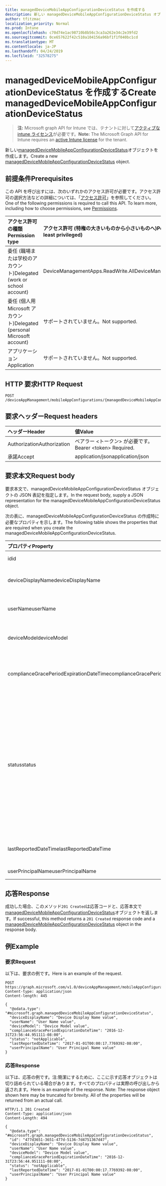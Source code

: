 ```yaml
---
title: managedDeviceMobileAppConfigurationDeviceStatus を作成する
description: 新しい managedDeviceMobileAppConfigurationDeviceStatus オブジェクトを作成します。
author: tfitzmac
localization_priority: Normal
ms.prod: Intune
ms.openlocfilehash: c70d74e1ac98710b8b56c3ca3a262e34c2e39fd2
ms.sourcegitcommit: 0ce657622f42c510a104156a96bf1f1f040bc1cd
ms.translationtype: MT
ms.contentlocale: ja-JP
ms.lasthandoff: 04/24/2019
ms.locfileid: "32578275"
---
```

# <a name="create-manageddevicemobileappconfigurationdevicestatus"></a><span data-ttu-id="d5386-103">managedDeviceMobileAppConfigurationDeviceStatus を作成する</span><span class="sxs-lookup"><span data-stu-id="d5386-103">Create managedDeviceMobileAppConfigurationDeviceStatus</span></span>

> <span data-ttu-id="d5386-104">**注:** Microsoft graph API for Intune では、テナントに対して[アクティブな intune ライセンス](https://go.microsoft.com/fwlink/?linkid=839381)が必要です。</span><span class="sxs-lookup"><span data-stu-id="d5386-104">**Note:** The Microsoft Graph API for Intune requires an [active Intune license](https://go.microsoft.com/fwlink/?linkid=839381) for the tenant.</span></span>

<span data-ttu-id="d5386-105">新しい[managedDeviceMobileAppConfigurationDeviceStatus](../resources/intune-apps-manageddevicemobileappconfigurationdevicestatus.md)オブジェクトを作成します。</span><span class="sxs-lookup"><span data-stu-id="d5386-105">Create a new [managedDeviceMobileAppConfigurationDeviceStatus](../resources/intune-apps-manageddevicemobileappconfigurationdevicestatus.md) object.</span></span>

## <a name="prerequisites"></a><span data-ttu-id="d5386-106">前提条件</span><span class="sxs-lookup"><span data-stu-id="d5386-106">Prerequisites</span></span>
<span data-ttu-id="d5386-p101">この API を呼び出すには、次のいずれかのアクセス許可が必要です。アクセス許可の選択方法などの詳細については、「[アクセス許可](/graph/permissions-reference)」を参照してください。</span><span class="sxs-lookup"><span data-stu-id="d5386-p101">One of the following permissions is required to call this API. To learn more, including how to choose permissions, see [Permissions](/graph/permissions-reference).</span></span>

|<span data-ttu-id="d5386-109">アクセス許可の種類</span><span class="sxs-lookup"><span data-stu-id="d5386-109">Permission type</span></span>|<span data-ttu-id="d5386-110">アクセス許可 (特権の大きいものから小さいものへ)</span><span class="sxs-lookup"><span data-stu-id="d5386-110">Permissions (from most to least privileged)</span></span>|
|:---|:---|
|<span data-ttu-id="d5386-111">委任 (職場または学校のアカウント)</span><span class="sxs-lookup"><span data-stu-id="d5386-111">Delegated (work or school account)</span></span>|<span data-ttu-id="d5386-112">DeviceManagementApps.ReadWrite.All</span><span class="sxs-lookup"><span data-stu-id="d5386-112">DeviceManagementApps.ReadWrite.All</span></span>|
|<span data-ttu-id="d5386-113">委任 (個人用 Microsoft アカウント)</span><span class="sxs-lookup"><span data-stu-id="d5386-113">Delegated (personal Microsoft account)</span></span>|<span data-ttu-id="d5386-114">サポートされていません。</span><span class="sxs-lookup"><span data-stu-id="d5386-114">Not supported.</span></span>|
|<span data-ttu-id="d5386-115">アプリケーション</span><span class="sxs-lookup"><span data-stu-id="d5386-115">Application</span></span>|<span data-ttu-id="d5386-116">サポートされていません。</span><span class="sxs-lookup"><span data-stu-id="d5386-116">Not supported.</span></span>|

## <a name="http-request"></a><span data-ttu-id="d5386-117">HTTP 要求</span><span class="sxs-lookup"><span data-stu-id="d5386-117">HTTP Request</span></span>
<!-- {
  "blockType": "ignored"
}
-->
``` http
POST /deviceAppManagement/mobileAppConfigurations/{managedDeviceMobileAppConfigurationId}/deviceStatuses
```

## <a name="request-headers"></a><span data-ttu-id="d5386-118">要求ヘッダー</span><span class="sxs-lookup"><span data-stu-id="d5386-118">Request headers</span></span>
|<span data-ttu-id="d5386-119">ヘッダー</span><span class="sxs-lookup"><span data-stu-id="d5386-119">Header</span></span>|<span data-ttu-id="d5386-120">値</span><span class="sxs-lookup"><span data-stu-id="d5386-120">Value</span></span>|
|:---|:---|
|<span data-ttu-id="d5386-121">Authorization</span><span class="sxs-lookup"><span data-stu-id="d5386-121">Authorization</span></span>|<span data-ttu-id="d5386-122">ベアラー &lt;トークン&gt; が必要です。</span><span class="sxs-lookup"><span data-stu-id="d5386-122">Bearer &lt;token&gt; Required.</span></span>|
|<span data-ttu-id="d5386-123">承諾</span><span class="sxs-lookup"><span data-stu-id="d5386-123">Accept</span></span>|<span data-ttu-id="d5386-124">application/json</span><span class="sxs-lookup"><span data-stu-id="d5386-124">application/json</span></span>|

## <a name="request-body"></a><span data-ttu-id="d5386-125">要求本文</span><span class="sxs-lookup"><span data-stu-id="d5386-125">Request body</span></span>
<span data-ttu-id="d5386-126">要求本文で、managedDeviceMobileAppConfigurationDeviceStatus オブジェクトの JSON 表記を指定します。</span><span class="sxs-lookup"><span data-stu-id="d5386-126">In the request body, supply a JSON representation for the managedDeviceMobileAppConfigurationDeviceStatus object.</span></span>

<span data-ttu-id="d5386-127">次の表に、managedDeviceMobileAppConfigurationDeviceStatus の作成時に必要なプロパティを示します。</span><span class="sxs-lookup"><span data-stu-id="d5386-127">The following table shows the properties that are required when you create the managedDeviceMobileAppConfigurationDeviceStatus.</span></span>

|<span data-ttu-id="d5386-128">プロパティ</span><span class="sxs-lookup"><span data-stu-id="d5386-128">Property</span></span>|<span data-ttu-id="d5386-129">型</span><span class="sxs-lookup"><span data-stu-id="d5386-129">Type</span></span>|<span data-ttu-id="d5386-130">説明</span><span class="sxs-lookup"><span data-stu-id="d5386-130">Description</span></span>|
|:---|:---|:---|
|<span data-ttu-id="d5386-131">id</span><span class="sxs-lookup"><span data-stu-id="d5386-131">id</span></span>|<span data-ttu-id="d5386-132">String</span><span class="sxs-lookup"><span data-stu-id="d5386-132">String</span></span>|<span data-ttu-id="d5386-133">エンティティのキー。</span><span class="sxs-lookup"><span data-stu-id="d5386-133">Key of the entity.</span></span>|
|<span data-ttu-id="d5386-134">deviceDisplayName</span><span class="sxs-lookup"><span data-stu-id="d5386-134">deviceDisplayName</span></span>|<span data-ttu-id="d5386-135">String</span><span class="sxs-lookup"><span data-stu-id="d5386-135">String</span></span>|<span data-ttu-id="d5386-136">DevicePolicyStatus のデバイス名。</span><span class="sxs-lookup"><span data-stu-id="d5386-136">Device name of the DevicePolicyStatus.</span></span>|
|<span data-ttu-id="d5386-137">userName</span><span class="sxs-lookup"><span data-stu-id="d5386-137">userName</span></span>|<span data-ttu-id="d5386-138">文字列型 (String)</span><span class="sxs-lookup"><span data-stu-id="d5386-138">String</span></span>|<span data-ttu-id="d5386-139">レポートされているユーザー名</span><span class="sxs-lookup"><span data-stu-id="d5386-139">The User Name that is being reported</span></span>|
|<span data-ttu-id="d5386-140">deviceModel</span><span class="sxs-lookup"><span data-stu-id="d5386-140">deviceModel</span></span>|<span data-ttu-id="d5386-141">String</span><span class="sxs-lookup"><span data-stu-id="d5386-141">String</span></span>|<span data-ttu-id="d5386-142">レポートされているデバイス モデル</span><span class="sxs-lookup"><span data-stu-id="d5386-142">The device model that is being reported</span></span>|
|<span data-ttu-id="d5386-143">complianceGracePeriodExpirationDateTime</span><span class="sxs-lookup"><span data-stu-id="d5386-143">complianceGracePeriodExpirationDateTime</span></span>|<span data-ttu-id="d5386-144">DateTimeOffset</span><span class="sxs-lookup"><span data-stu-id="d5386-144">DateTimeOffset</span></span>|<span data-ttu-id="d5386-145">デバイス コンプライアンスの猶予期間が過ぎる DateTime</span><span class="sxs-lookup"><span data-stu-id="d5386-145">The DateTime when device compliance grace period expires</span></span>|
|<span data-ttu-id="d5386-146">status</span><span class="sxs-lookup"><span data-stu-id="d5386-146">status</span></span>|[<span data-ttu-id="d5386-147">complianceStatus</span><span class="sxs-lookup"><span data-stu-id="d5386-147">complianceStatus</span></span>](../resources/intune-shared-compliancestatus.md)|<span data-ttu-id="d5386-148">ポリシー レポートのコンプライアンスの状態。</span><span class="sxs-lookup"><span data-stu-id="d5386-148">Compliance status of the policy report.</span></span> <span data-ttu-id="d5386-149">可能な値は、`unknown`、`notApplicable`、`compliant`、`remediated`、`nonCompliant`、`error`、`conflict`、`notAssigned` です。</span><span class="sxs-lookup"><span data-stu-id="d5386-149">Possible values are: `unknown`, `notApplicable`, `compliant`, `remediated`, `nonCompliant`, `error`, `conflict`, `notAssigned`.</span></span>|
|<span data-ttu-id="d5386-150">lastReportedDateTime</span><span class="sxs-lookup"><span data-stu-id="d5386-150">lastReportedDateTime</span></span>|<span data-ttu-id="d5386-151">DateTimeOffset</span><span class="sxs-lookup"><span data-stu-id="d5386-151">DateTimeOffset</span></span>|<span data-ttu-id="d5386-152">ポリシー レポートの最終変更日時。</span><span class="sxs-lookup"><span data-stu-id="d5386-152">Last modified date time of the policy report.</span></span>|
|<span data-ttu-id="d5386-153">userPrincipalName</span><span class="sxs-lookup"><span data-stu-id="d5386-153">userPrincipalName</span></span>|<span data-ttu-id="d5386-154">String</span><span class="sxs-lookup"><span data-stu-id="d5386-154">String</span></span>|<span data-ttu-id="d5386-155">UserPrincipalName。</span><span class="sxs-lookup"><span data-stu-id="d5386-155">UserPrincipalName.</span></span>|



## <a name="response"></a><span data-ttu-id="d5386-156">応答</span><span class="sxs-lookup"><span data-stu-id="d5386-156">Response</span></span>
<span data-ttu-id="d5386-157">成功した場合、このメソッド`201 Created`は応答コードと、応答本文で[managedDeviceMobileAppConfigurationDeviceStatus](../resources/intune-apps-manageddevicemobileappconfigurationdevicestatus.md)オブジェクトを返します。</span><span class="sxs-lookup"><span data-stu-id="d5386-157">If successful, this method returns a `201 Created` response code and a [managedDeviceMobileAppConfigurationDeviceStatus](../resources/intune-apps-manageddevicemobileappconfigurationdevicestatus.md) object in the response body.</span></span>

## <a name="example"></a><span data-ttu-id="d5386-158">例</span><span class="sxs-lookup"><span data-stu-id="d5386-158">Example</span></span>

### <a name="request"></a><span data-ttu-id="d5386-159">要求</span><span class="sxs-lookup"><span data-stu-id="d5386-159">Request</span></span>
<span data-ttu-id="d5386-160">以下は、要求の例です。</span><span class="sxs-lookup"><span data-stu-id="d5386-160">Here is an example of the request.</span></span>
``` http
POST https://graph.microsoft.com/v1.0/deviceAppManagement/mobileAppConfigurations/{managedDeviceMobileAppConfigurationId}/deviceStatuses
Content-type: application/json
Content-length: 445

{
  "@odata.type": "#microsoft.graph.managedDeviceMobileAppConfigurationDeviceStatus",
  "deviceDisplayName": "Device Display Name value",
  "userName": "User Name value",
  "deviceModel": "Device Model value",
  "complianceGracePeriodExpirationDateTime": "2016-12-31T23:56:44.951111-08:00",
  "status": "notApplicable",
  "lastReportedDateTime": "2017-01-01T00:00:17.7769392-08:00",
  "userPrincipalName": "User Principal Name value"
}
```

### <a name="response"></a><span data-ttu-id="d5386-161">応答</span><span class="sxs-lookup"><span data-stu-id="d5386-161">Response</span></span>
<span data-ttu-id="d5386-p103">以下は、応答の例です。注:簡潔にするために、ここに示す応答オブジェクトは切り詰められている場合があります。すべてのプロパティは実際の呼び出しから返されます。</span><span class="sxs-lookup"><span data-stu-id="d5386-p103">Here is an example of the response. Note: The response object shown here may be truncated for brevity. All of the properties will be returned from an actual call.</span></span>
``` http
HTTP/1.1 201 Created
Content-Type: application/json
Content-Length: 494

{
  "@odata.type": "#microsoft.graph.managedDeviceMobileAppConfigurationDeviceStatus",
  "id": "477d3651-3651-477d-5136-7d4751367d47",
  "deviceDisplayName": "Device Display Name value",
  "userName": "User Name value",
  "deviceModel": "Device Model value",
  "complianceGracePeriodExpirationDateTime": "2016-12-31T23:56:44.951111-08:00",
  "status": "notApplicable",
  "lastReportedDateTime": "2017-01-01T00:00:17.7769392-08:00",
  "userPrincipalName": "User Principal Name value"
}
```



